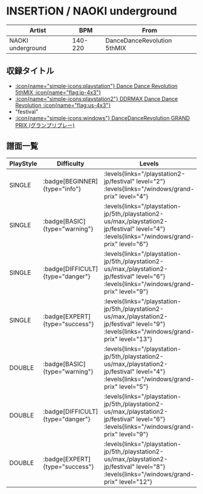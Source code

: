 # INSERTiON / NAOKI underground

|Artist|BPM|From|
|------|---|----|
|NAOKI underground|140-220|DanceDanceRevolution 5thMIX|

## 収録タイトル

- [:icon{name="simple-icons:playstation"} Dance Dance Revolution 5thMIX :icon{name="flag:jp-4x3"}](/playstation-jp/5th)
- [:icon{name="simple-icons:playstation2"} DDRMAX Dance Dance Revolution :icon{name="flag:us-4x3"}](/playstation2-us/max)
- "festival"
- [:icon{name="simple-icons:windows"} DanceDanceRevolution GRAND PRIX (グランプリプレー)](/windows/grand-prix)

## 譜面一覧

|PlayStyle|Difficulty|Levels|Notes|Movie|
|---------|----------|------|-----|-----|
|SINGLE| :badge[BEGINNER]{type="info"}| :levels{links="/playstation2-jp/festival" level="2"} :levels{links="/windows/grand-prix" level="4"}|104/0||
|SINGLE| :badge[BASIC]{type="warning"}| :levels{links="/playstation-jp/5th,/playstation2-us/max,/playstation2-jp/festival" level="4"} :levels{links="/windows/grand-prix" level="6"}|187/0||
|SINGLE| :badge[DIFFICULT]{type="danger"}| :levels{links="/playstation-jp/5th,/playstation2-us/max,/playstation2-jp/festival" level="6"} :levels{links="/windows/grand-prix" level="9"}|263/0||
|SINGLE| :badge[EXPERT]{type="success"}| :levels{links="/playstation-jp/5th,/playstation2-us/max,/playstation2-jp/festival" level="9"} :levels{links="/windows/grand-prix" level="13"}|374/0||
|DOUBLE| :badge[BASIC]{type="warning"}| :levels{links="/playstation-jp/5th,/playstation2-us/max,/playstation2-jp/festival" level="4"} :levels{links="/windows/grand-prix" level="5"}|181/0||
|DOUBLE| :badge[DIFFICULT]{type="danger"}| :levels{links="/playstation-jp/5th,/playstation2-us/max,/playstation2-jp/festival" level="6"} :levels{links="/windows/grand-prix" level="9"}|256/0||
|DOUBLE| :badge[EXPERT]{type="success"}| :levels{links="/playstation-jp/5th,/playstation2-us/max,/playstation2-jp/festival" level="8"} :levels{links="/windows/grand-prix" level="12"}|316/0||
